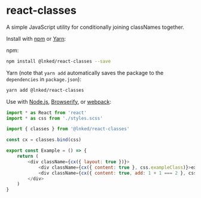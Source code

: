 # react-classes

A simple JavaScript utility for conditionally joining classNames together.

Install with [npm](https://www.npmjs.com/) or [Yarn](https://yarnpkg.com/):

npm:
```sh
npm install @lnked/react-classes --save
```

Yarn (note that `yarn add` automatically saves the package to the `dependencies` in `package.json`):
```sh
yarn add @lnked/react-classes
```

Use with [Node.js](https://nodejs.org/en/), [Browserify](http://browserify.org/), or [webpack](https://webpack.github.io/):

```js
import * as React from 'react'
import * as css from './styles.scss'

import { сlasses } from '@lnked/react-classes'

const cx = сlasses.bind(css)

export const Example = () => {
    return (
        <div className={cx({ layout: true })}>
            <div className={cx({ content: true }, css.exampleClass)}>example 1</div>
            <div className={cx({ content: true, add: 1 + 1 === 2 }, css.exampleClass)}>example 1</div>
        </div>
    )
}
```
